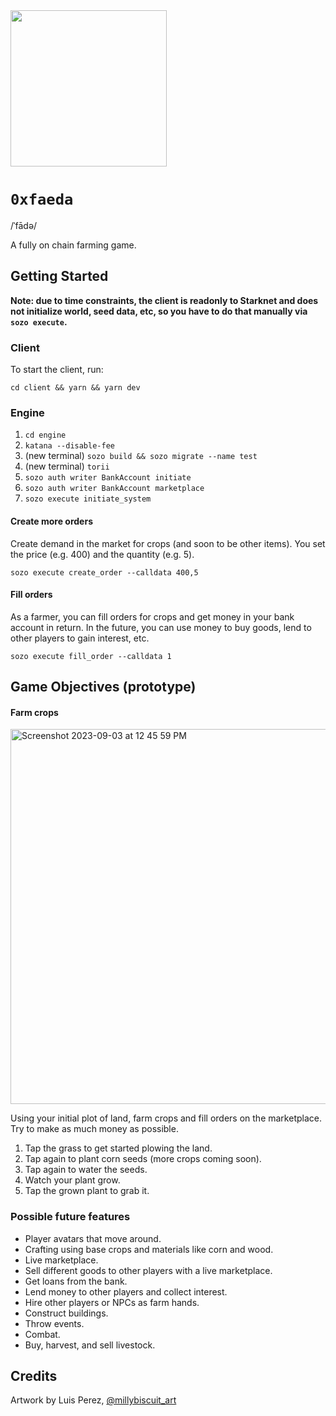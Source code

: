 <img src="https://github.com/maxgiraldo/0xfaeda/assets/4913413/9fc7f73a-adad-4320-b15a-f4279685f814" width=250 />

# `0xfaeda`

/ˈfādə/

A fully on chain farming game.

## Getting Started

**Note: due to time constraints, the client is readonly to Starknet and does not initialize world, seed data, etc, so you have to do that manually via `sozo execute`.**

### Client

To start the client, run:

`cd client && yarn && yarn dev`

### Engine

1. `cd engine`
2. `katana --disable-fee`
3. (new terminal) `sozo build && sozo migrate --name test`
4. (new terminal) `torii`
5. `sozo auth writer BankAccount initiate`
6. `sozo auth writer BankAccount marketplace`
7. `sozo execute initiate_system`

#### Create more orders

Create demand in the market for crops (and soon to be other items). You set the price (e.g. 400) and the quantity (e.g. 5).

`sozo execute create_order --calldata 400,5`

#### Fill orders

As a farmer, you can fill orders for crops and get money in your bank account in return. In the future, you can use money to buy goods, lend to other players to gain interest, etc.

`sozo execute fill_order --calldata 1`

## Game Objectives (prototype)

#### Farm crops

<img width="600" alt="Screenshot 2023-09-03 at 12 45 59 PM" src="https://github.com/maxgiraldo/0xfaeda/assets/4913413/34280d73-de9c-4f1d-ae99-b62b01a9beaa">

Using your initial plot of land, farm crops and fill orders on the marketplace. Try to make as much money as possible.

1. Tap the grass to get started plowing the land.
2. Tap again to plant corn seeds (more crops coming soon).
3. Tap again to water the seeds.
4. Watch your plant grow.
5. Tap the grown plant to grab it.

### Possible future features

- Player avatars that move around.
- Crafting using base crops and materials like corn and wood.
- Live marketplace.
- Sell different goods to other players with a live marketplace.
- Get loans from the bank.
- Lend money to other players and collect interest.
- Hire other players or NPCs as farm hands.
- Construct buildings.
- Throw events.
- Combat.
- Buy, harvest, and sell livestock.

## Credits

Artwork by Luis Perez, [@millybiscuit_art](https://www.instagram.com/millybiscuit_art/)
